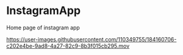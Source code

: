 # InstagramApp
Home page of instagram app

https://user-images.githubusercontent.com/110349755/184160706-c202e4be-9ad8-4a27-82c9-8b3f015cb295.mov

